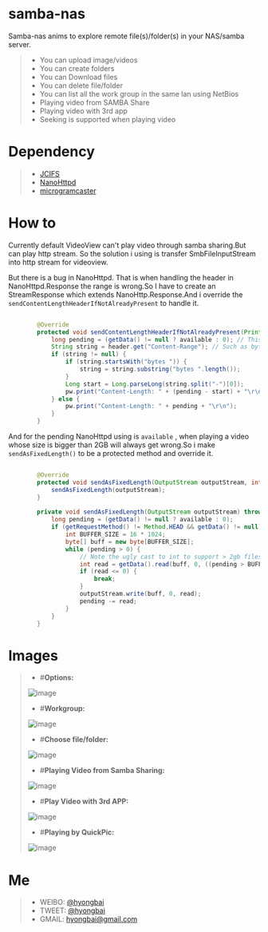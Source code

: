 samba-nas
===

Samba-nas anims to explore remote file(s)/folder(s) in your NAS/samba server.

> - You can upload image/videos
> - You can create folders
> - You can Download files
> - You can delete file/folder
> - You can list all the work group in the same lan using NetBios
> - Playing video from SAMBA Share 
> - Playing video with 3rd app
> - Seeking is supported when playing video


Dependency
===
> - [JCIFS](https://jcifs.samba.org/)
> - [NanoHttpd](https://github.com/NanoHttpd/nanohttpd)
> - [microgramcaster](https://github.com/eriklupander/microgramcaster)

How to
===
Currently default VideoView can't play video through samba sharing.But can play http stream. So the solution i using is transfer SmbFileInputStream into http stream for videoview.

But there is a bug in NanoHttpd. That is when handling the header in NanoHttpd.Response the range is wrong.So I have to create an StreamResponse which extends NanoHttp.Response.And i override the `sendContentLengthHeaderIfNotAlreadyPresent` to handle it.

```java

        @Override
        protected void sendContentLengthHeaderIfNotAlreadyPresent(PrintWriter pw, Map<String, String> header, int size) {
            long pending = (getData() != null ? available : 0); // This is to support partial sends, see serveFile()
            String string = header.get("Content-Range"); // Such as bytes 203437551-205074073/205074074
            if (string != null) {
                if (string.startsWith("bytes ")) {
                    string = string.substring("bytes ".length());
                }
                Long start = Long.parseLong(string.split("-")[0]);
                pw.print("Content-Length: " + (pending - start) + "\r\n");
            } else {
                pw.print("Content-Length: " + pending + "\r\n");
            }
        }

```



And for the pending  NanoHttpd using is `available` , when playing a video whose size is bigger than 2GB will always get wrong.So i make `sendAsFixedLength()` to be a protected method and override it.




```java

        @Override
        protected void sendAsFixedLength(OutputStream outputStream, int pending) throws IOException {
            sendAsFixedLength(outputStream);
        }
        
        private void sendAsFixedLength(OutputStream outputStream) throws IOException {
            long pending = (getData() != null ? available : 0);
            if (getRequestMethod() != Method.HEAD && getData() != null) {
                int BUFFER_SIZE = 16 * 1024;
                byte[] buff = new byte[BUFFER_SIZE];
                while (pending > 0) {
                    // Note the ugly cast to int to support > 2gb files. If pending < BUFFER_SIZE we can safely cast anyway.
                    int read = getData().read(buff, 0, ((pending > BUFFER_SIZE) ? BUFFER_SIZE : (int) pending));
                    if (read <= 0) {
                        break;
                    }
                    outputStream.write(buff, 0, read);
                    pending -= read;
                }
            }
        }

``` 




# Images

> - #**Options:**
> 
>  ![image](images/options.png)
>  
> - #**Workgroup:** 
> 
>  ![image](images/choose-workgroup.png)
>  
> - #**Choose file/folder:**
> 
>  ![image](images/choose-file-folder.png)
>  
> - #**Playing Video from Samba Sharing:**
> 
>  ![image](images/video-play-0.png)
>  
> - #**Play Video with 3rd APP:**
> 
>  ![image](images/choose-3rd-app-video-play-0.png)
>   
> - #**Playing by QuickPic:**
> 
>  ![image](images/play-video-by-quickpic-0.png)
>  


# Me

> - WEIBO: [@hyongbai](http://weibo/hyongbai)
> - TWEET: [@hyongbai](http://twitter.com/hyongbai)
> - GMAIL: [hyongbai@gmail.com](mailto://hyongbai@gmail.com)
